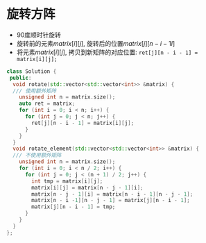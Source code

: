 # 旋转方阵

- 90度顺时针旋转
- 旋转前的元素$matrix[i][j]$, 旋转后的位置$matrix[j][n - i - 1l]$
- 将元素$matrix[i][j]$, 拷贝到新矩阵的对应位置: `ret[j][n - i - 1] = matrix[i][j];`

```c++
class Solution {  
 public:  
  void rotate(std::vector<std::vector<int>> &matrix) {  
  /// 使用额外矩阵
    unsigned int n = matrix.size();  
    auto ret = matrix;  
    for (int i = 0; i < n; i++) {  
      for (int j = 0; j < n; j++) {  
        ret[j][n - i - 1] = matrix[i][j];  
      }  
    }  
  }  
  void rotate_element(std::vector<std::vector<int>> &matrix) {  
  /// 不使用额外矩阵
    unsigned int n = matrix.size();  
    for (int i = 0; i < n / 2; i++) {  
      for (int j = 0; j < (n + 1) / 2; j++) {  
        int tmp = matrix[i][j];  
        matrix[i][j] = matrix[n - j - 1][i];  
        matrix[n - j - 1][i] = matrix[n - i - 1][n - j - 1];  
        matrix[n - i -1][n - j - 1] = matrix[j][n - i - 1];  
        matrix[j][n - i - 1] = tmp;  
      }  
    }  
  }
};
```
